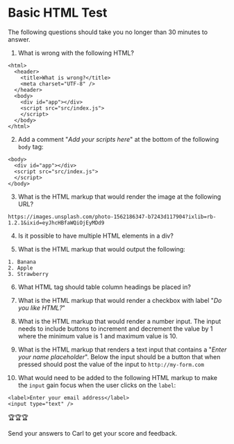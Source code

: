 # Basic HTML Test

The following questions should take you no longer than 30 minutes to answer.  

1. What is wrong with the following HTML?
```
<html>
  <header>
    <title>What is wrong?</title>
    <meta charset="UTF-8" />
  </header>
  <body>
    <div id="app"></div>
    <script src="src/index.js">
    </script>
  </body>
</html>
```

2. Add a comment "*Add your scripts here*" at the bottom of the following `body` tag:
```
<body>
  <div id="app"></div>
  <script src="src/index.js">
  </script>
</body>
```

3. What is the HTML markup that would render the image at the following URL?
```
https://images.unsplash.com/photo-1562186347-b7243d117904?ixlib=rb-1.2.1&ixid=eyJhcHBfaWQiOjEyMDd9
```

4. Is it possible to have multiple HTML elements in a div?

5. What is the HTML markup that would output the following:
```
1. Banana
2. Apple
3. Strawberry
```
6. What HTML tag should table column headings be placed in?

7. What is the HTML markup that would render a checkbox with label "*Do you like HTML?*"

8. What is the HTML markup that would render a number input. The input needs to include buttons to increment and decrement the value by 1 where the minimum value is 1 and maximum value is 10. 

9. What is the HTML markup that renders a text input that contains a "*Enter your name placeholder*". Below the input should be a button that when pressed should post the value of the input to `http://my-form.com`

10. What would need to be added to the following HTML markup to make the `input` gain focus when the user clicks on the `label`: 
```
<label>Enter your email address</label>
<input type="text" />
```
   
🏆🏆🏆   

Send your answers to Carl to get your score and feedback. 


